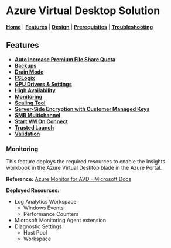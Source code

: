 # Azure Virtual Desktop Solution

[**Home**](../../README.md) | [**Features**](../features.md) | [**Design**](../design.md) | [**Prerequisites**](../prerequisites.md) | [**Troubleshooting**](../troubleshooting.md)

## Features

- [**Auto Increase Premium File Share Quota**](./autoIncreasePremiumFileShareQuota.md#auto-increase-premium-file-share-quota)
- [**Backups**](./backups.md#backups)
- [**Drain Mode**](./drainMode.md#drain-mode)
- [**FSLogix**](./fslogix.md#fslogix)
- [**GPU Drivers & Settings**](./gpu.md#gpu-drivers--settings)
- [**High Availability**](./highAvailability.md#high-availability)
- [**Monitoring**](./monitoring.md#monitoring)
- [**Scaling Tool**](./scalingTool.md#scaling-tool)
- [**Server-Side Encryption with Customer Managed Keys**](./serverSideEncryption.md#server-side-encryption)
- [**SMB Multichannel**](./smbMultiChannel.md#smb-multichannel)
- [**Start VM On Connect**](./startVmOnConnect.md#start-vm-on-connect)
- [**Trusted Launch**](./trustedLaunch.md#trusted-launch)
- [**Validation**](./validation.md#validation)

### Monitoring

This feature deploys the required resources to enable the Insights workbook in the Azure Virtual Desktop blade in the Azure Portal.

**Reference:** [Azure Monitor for AVD - Microsoft Docs](https://docs.microsoft.com/en-us/azure/virtual-desktop/azure-monitor)

**Deployed Resources:**

- Log Analytics Workspace
  - Windows Events
  - Performance Counters
- Microsoft Monitoring Agent extension
- Diagnostic Settings
  - Host Pool
  - Workspace
